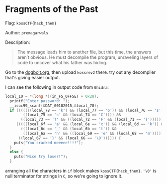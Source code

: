 
# Fragments of the Past

Flag: `kossCTF{hack_them}`

Author: `premagarwals`

Description:
> The message leads him to another file, 
> but this time, the answers aren’t obvious. 
> He must decompile the program, 
> unraveling layers of code to uncover what his father was hiding.

Go to the [dogbolt.org](https://dogbolt.org), then upload `kossrev2` there.
try out any decompiler that's giving easier output.

I can see the following in output code from `Ghidra`:
```c
local_10 = *(long *)(in_FS_OFFSET + 0x28);
  printf("Enter password: ");
  __isoc99_scanf(&DAT_00102015,&local_78);
  if (((((((local_78 == 'k') && (local_77 == 'o')) && (local_76 == 's')) &&
        ((local_75 == 's' && (local_74 == 'C')))) &&
       ((local_73 == 'T' && ((local_72 == 'F' && (local_71 == '{')))))) && (local_70 == 'h')) &&
     (((((local_6f == 'a' && (local_6e == 'c')) && (local_6d == 'k')) &&
       (((local_6c == '_' && (local_6b == 't')) &&
        ((local_6a == 'h' && ((local_69 == 'e' && (local_68 == 'm')))))))) &&
      ((local_67 == '}' && (local_66 == '\0')))))) {
    puts("You cracked meeeee!!!!");
  }
  else {
    puts("Nice try loser!");
  }
```
arranging all the characters in `if` block makes `kossCTF{hack_them}`.
`'\0'` is null terminator for strings in `C`, so we're going to ignore it.

